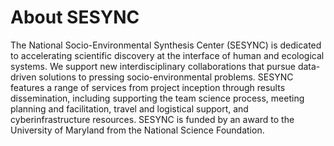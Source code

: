 # About SESYNC

The National Socio-Environmental Synthesis Center (SESYNC) is dedicated to accelerating scientific discovery at the interface of human and ecological systems. We support new interdisciplinary collaborations that pursue data-driven solutions to pressing socio-environmental problems. SESYNC features a range of services from project inception through results dissemination, including supporting the team science process, meeting planning and facilitation, travel and logistical support, and cyberinfrastructure resources. SESYNC is funded by an award to the University of Maryland from the National Science Foundation.
